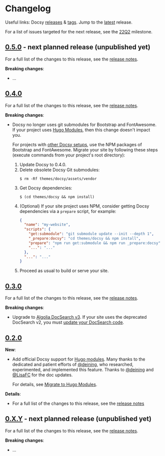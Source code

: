 # Changelog

Useful links: Docsy [releases][] & [tags][]. Jump to the [latest][] release.

For a list of issues targeted for the next release, see the [22Q2][] milestone.

## [0.5.0][] - next planned release (unpublished yet)

For a full list of the changes to this release, see the [release notes][0.5.0].

**Breaking changes**:

- ...

## [0.4.0][]

For a full list of the changes to this release, see the [release notes][0.4.0].

**Breaking changes**:

- Docsy no longer uses git submodules for Bootstrap and FontAwesome. If your
  project uses [Hugo Modules][], then this change doesn't impact you.

  For projects with [other Docsy setups][], use the NPM packages of Bootstrap
  and FontAwesome. Migrate your site by following these steps (execute commands
  from your project's root directory):

   1. Update Docsy to 0.4.0.
   2. Delete obsolete Docsy Git submodules:
      ```console
      $ rm -Rf themes/docsy/assets/vendor
      ```
   3. Get Docsy dependencies:
      ```console
      $ (cd themes/docsy && npm install)
      ```
   4. (Optional) If your site project uses NPM, consider getting Docsy
      dependencies via a `prepare` script, for example:
      ```json
      {
        "name": "my-website",
        "scripts": {
          "get:submodule": "git submodule update --init --depth 1",
          "_prepare:docsy": "cd themes/docsy && npm install",
          "prepare": "npm run get:submodule && npm run _prepare:docsy",
          "...": "..."
        },
        "...": "..."
      }
      ```
   5. Proceed as usual to build or serve your site.

[Hugo Modules]: https://www.docsy.dev/docs/get-started/docsy-as-module/
[other Docsy setups]: https://www.docsy.dev/docs/get-started/other-options/

## [0.3.0][]

For a full list of the changes to this release, see the [release notes][0.3.0].

**Breaking changes**:

- Upgrade to [Algolia DocSearch
  v3](https://docsearch.algolia.com/docs/DocSearch-v3). If your site uses the
  deprecated DocSearch v2, you must [update your DocSearch
  code](https://docsearch.algolia.com/docs/migrating-from-v2).

## [0.2.0][]

**New**:

- Add official Docsy support for [Hugo modules][]. Many thanks to the dedicated and
  patient efforts of [@deining][], who researched, experimented, and implemented
  this feature. Thanks to [@deining][] and [@LisaFC][] for the doc updates.

  For details, see [Migrate to Hugo Modules](https://www.docsy.dev/docs/updating/convert-site-to-module/).

**Details**:

- For a full list of the changes to this release, see the [release notes][0.2.0]

## [0.X.Y][] - next planned release (unpublished yet)

For a full list of the changes to this release, see the [release notes][0.X.Y].

**Breaking changes**:

- ...

[@deining]: https://github.com/deining
[@lisafc]: https://github.com/LisaFC
[0.2.0]: https://github.com/google/docsy/releases/v0.2.0
[0.3.0]: https://github.com/google/docsy/releases/v0.3.0
[0.4.0]: https://github.com/google/docsy/releases/v0.4.0
[0.5.0]: https://github.com/google/docsy/releases/v0.5.0
[0.X.Y]: #
[22q2]: https://github.com/google/docsy/milestone/3
[hugo modules]: https://gohugo.io/hugo-modules/
[latest]: https://github.com/google/docsy/releases/latest
[releases]: https://github.com/google/docsy/releases
[tags]: https://github.com/google/docsy/tags
